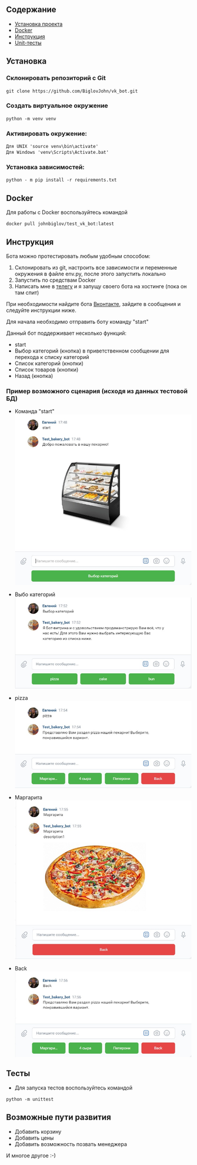 ## Содержание
- [Установка проекта](#Установка)
- [Docker](#Docker)
- [Инструкция](#Инструкция)
- [Unit-тесты](#Тесты)

## Установка
### Склонировать репозиторий с Git
```shell
git clone https://github.com/BiglovJohn/vk_bot.git
```

### Создать виртуальное окружение
```shell
python -m venv venv
```

### Активировать окружение:
```shell
Для UNIX 'source venv\bin\activate'
Для Windows 'venv\Scripts\Activate.bat'
```

### Установка зависимостей:
```shell
python - m pip install -r requirements.txt
```

## Docker
Для работы с Docker воспользуйтесь командой
```
docker pull johnbiglov/test_vk_bot:latest
```

## Инструкция
Бота можно протестировать любым удобным способом:
1. Склонировать из git, настроить все зависимости и переменные окружения в файле env.py, после этого запустить локально
2. Запустить по средствам Docker
3. Написать мне в [телегу](t.me/biglov_e) и я запущу своего бота на хостинге (пока он там спит)

При необходимости найдите бота [Вконтакте](https://vk.com/biglovstudio), зайдите
в сообщения и следуйте инструкции ниже.

Для начала необходимо отправить боту команду "start"

Данный бот поддерживает несколько функций:
- start
- Выбор категорий (кнопка) в приветственном сообщении
для перехода к списку категорий
- Список категорий (кнопки)
- Список товаров (кнопки)
- Назад (кнопка)

### Пример возможного сценария (исходя из данных тестовой БД)
- Команда "start"
![Start](/static/img/start.jpg)

- Выбо категорий
![Start](/static/img/choose_category.jpg)

- pizza
![Start](/static/img/category_list.jpg)

- Маргарита
![Start](/static/img/product_page.jpg)

- Back
![Start](/static/img/back.jpg)

## Тесты

- Для запуска тестов воспользуйтесь командой
```
python -m unittest
```

## Возможные пути развития

- Добавить корзину
- Добавить цены
- Добавить возможность позвать менеджера

И многое другое :-)
